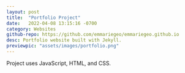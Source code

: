 ```yaml
---
layout: post
title:  "Portfolio Project"
date:   2022-04-08 13:15:16 -0700
category: Websites
github-repo: https://github.com/emmariegeo/emmariegeo.github.io
desc: Portfolio website built with Jekyll.
previewpic: "assets/images/portfolio.png"
---
```

Project uses JavaScript, HTML, and CSS.

